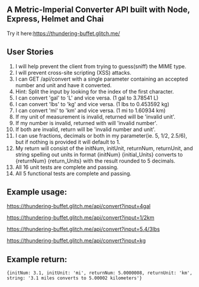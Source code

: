 A Metric-Imperial Converter API built with Node, Express, Helmet and Chai 
------

Try it here:https://thundering-buffet.glitch.me/

## User Stories
1. I will help prevent the client from trying to guess(sniff) the MIME type.
2. I will prevent cross-site scripting (XSS) attacks.
3. I can GET /api/convert with a single parameter containing an accepted number and unit and have it converted.
4. Hint: Split the input by looking for the index of the first character.
5. I can convert 'gal' to 'L' and vice versa. (1 gal to 3.78541 L)
6. I can convert 'lbs' to 'kg' and vice versa. (1 lbs to 0.453592 kg)
7. I can convert 'mi' to 'km' and vice versa. (1 mi to 1.60934 km)
8. If my unit of measurement is invalid, returned will be 'invalid unit'.
9. If my number is invalid, returned with will 'invalid number'.
10. If both are invalid, return will be 'invalid number and unit'.
11. I can use fractions, decimals or both in my parameter(ie. 5, 1/2, 2.5/6), but if nothing is provided it will default to 1.
12. My return will consist of the initNum, initUnit, returnNum, returnUnit, and string spelling out units in format {initNum} {initial_Units} converts to {returnNum} {return_Units} with the result rounded to 5 decimals.
13. All 16 unit tests are complete and passing.
14. All 5 functional tests are complete and passing.

## Example usage:
https://thundering-buffet.glitch.me/api/convert?input=4gal

https://thundering-buffet.glitch.me/api/convert?input=1/2km

https://thundering-buffet.glitch.me/api/convert?input=5.4/3lbs

https://thundering-buffet.glitch.me/api/convert?input=kg

## Example return:
`{initNum: 3.1, initUnit: 'mi', returnNum: 5.0000008, returnUnit: 'km', string: '3.1 miles converts to 5.00002 kilometers'}`

